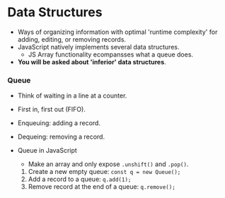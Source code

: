 # Data Structures

- Ways of organizing information with optimal 'runtime complexity' for adding, editing, or removing records.
- JavaScript natively implements several data structures.
  * JS Array functionality ecompansses what a queue does.
- **You will be asked about 'inferior' data structures**.

### Queue

- Think of waiting in a line at a counter.
- First in, first out (FIFO).
- Enqueuing: adding a record.
- Dequeing: removing a record.
- Queue in JavaScript
  * Make an array and only expose `.unshift()` and `.pop()`.
  
  1.  Create a new empty queue: `const q = new Queue();`
  2.  Add a record to a queue: `q.add(1);`
  3.  Remove record at the end of a queue: `q.remove();`
